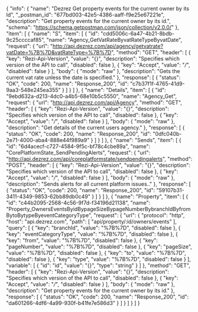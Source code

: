 {
  "info": {
    "name": "Dezrez Get property events for the current owner by its Id",
    "_postman_id": "677bd003-42e5-4386-aaff-f9e25e67221e",
    "description": "Get property events for the current owner by its id.",
    "schema": "https://schema.getpostman.com/json/collection/v2.0.0/"
  },
  "item": [
    {
      "name": "S",
      "item": [
        {
          "id": "cdd5006c-6a47-4b21-8bdb-9c25ccccaf85",
          "name": "Agency_GetVatRateByvatRateTypeByvatDate",
          "request": {
            "url": "http://api.dezrez.com/api/agency/getvatrate?vatDate=%7B%7D&vatRateType=%7B%7D",
            "method": "GET",
            "header": [
              {
                "key": "Rezi-Api-Version",
                "value": "{}",
                "description": "Specifies which version of the API to call",
                "disabled": false
              },
              {
                "key": "Accept",
                "value": "*/*",
                "disabled": false
              }
            ],
            "body": {
              "mode": "raw"
            },
            "description": "Gets the current vat rate unless the date is specified."
          },
          "response": [
            {
              "status": "OK",
              "code": 200,
              "name": "Response_200",
              "id": "c7b37f1f-4765-41d9-9aa3-548e245ea355"
            }
          ]
        }
      ]
    },
    {
      "name": "Details",
      "item": [
        {
          "id": "9ebd632a-d213-4dc0-a4b5-68e10b5c5550",
          "name": "Agency_Get",
          "request": {
            "url": "http://api.dezrez.com/api/Agency",
            "method": "GET",
            "header": [
              {
                "key": "Rezi-Api-Version",
                "value": "{}",
                "description": "Specifies which version of the API to call",
                "disabled": false
              },
              {
                "key": "Accept",
                "value": "*/*",
                "disabled": false
              }
            ],
            "body": {
              "mode": "raw"
            },
            "description": "Get details of the current users agency."
          },
          "response": [
            {
              "status": "OK",
              "code": 200,
              "name": "Response_200",
              "id": "0dfc040b-2e71-4000-aba4-888e44f989a9"
            }
          ]
        }
      ]
    },
    {
      "name": "Sends",
      "item": [
        {
          "id": "6d4acecf-c727-4584-9f5c-bf78c4cbe89a",
          "name": "CorePlatformState_SendPendingAlerts",
          "request": {
            "url": "http://api.dezrez.com/api/coreplatformstate/sendpendingalerts",
            "method": "POST",
            "header": [
              {
                "key": "Rezi-Api-Version",
                "value": "{}",
                "description": "Specifies which version of the API to call",
                "disabled": false
              },
              {
                "key": "Accept",
                "value": "*/*",
                "disabled": false
              }
            ],
            "body": {
              "mode": "raw"
            },
            "description": "Sends alerts for all current platform issues.."
          },
          "response": [
            {
              "status": "OK",
              "code": 200,
              "name": "Response_200",
              "id": "59107b31-3411-4349-9853-62bb89db0c49"
            }
          ]
        }
      ]
    },
    {
      "name": "Property",
      "item": [
        {
          "id": "c44b2095-2568-4c56-9f7d-f34196d21138",
          "name": "Property_OwnersEventsByidBypageSizeBypageNumberBybranchIdByfromBytoBytypeByeventCategoryType",
          "request": {
            "url": {
              "protocol": "http",
              "host": "api.dezrez.com",
              "path": [
                "api/property/:id/owners/events"
              ],
              "query": [
                {
                  "key": "branchId",
                  "value": "%7B%7D",
                  "disabled": false
                },
                {
                  "key": "eventCategoryType",
                  "value": "%7B%7D",
                  "disabled": false
                },
                {
                  "key": "from",
                  "value": "%7B%7D",
                  "disabled": false
                },
                {
                  "key": "pageNumber",
                  "value": "%7B%7D",
                  "disabled": false
                },
                {
                  "key": "pageSize",
                  "value": "%7B%7D",
                  "disabled": false
                },
                {
                  "key": "to",
                  "value": "%7B%7D",
                  "disabled": false
                },
                {
                  "key": "type",
                  "value": "%7B%7D",
                  "disabled": false
                }
              ],
              "variable": [
                {
                  "id": "id",
                  "value": "{}",
                  "type": "string"
                }
              ]
            },
            "method": "GET",
            "header": [
              {
                "key": "Rezi-Api-Version",
                "value": "{}",
                "description": "Specifies which version of the API to call",
                "disabled": false
              },
              {
                "key": "Accept",
                "value": "*/*",
                "disabled": false
              }
            ],
            "body": {
              "mode": "raw"
            },
            "description": "Get property events for the current owner by its id."
          },
          "response": [
            {
              "status": "OK",
              "code": 200,
              "name": "Response_200",
              "id": "da601266-4df6-4a99-930f-b41fe7e586d3"
            }
          ]
        }
      ]
    }
  ]
}